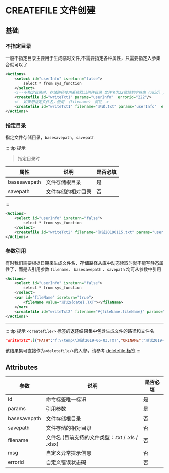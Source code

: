 # CREATEFILE 文件创建

## 基础

### 不指定目录

一般不指定目录主要用于生成临时文件,不需要指定各种属性，只需要指定入参集合就可以了

```xml
<Actions>
    <select id="userInfo" isreturn="false">
        select * from sys_function
    </select>
    <!--不指定目录时，存储路径使用系统默认附件目录 文件名为32位随机字符串（uuid）,临时文件默认为 .txt类型-->
    <createfile id="writeTxt1" params="userInfo"  errorid="222"/>
    <!--如果想指定文件名，使用 （filename） 属性-->
    <createfile id="writeTxt1" filename="测试.txt" params="userInfo"  errorid="222"/>
</Actions>
```

### 指定目录

指定文件存储目录，`basesavepath`，`savepath`

::: tip 提示

> 指定目录时

| 属性         | 说明               | 是否必填 |
| ------------ | ------------------ | -------- |
| basesavepath | 文件存储根目录     | 是       |
| savepath     | 文件存储的相对目录 | 否       |

:::

```xml
<Actions>
    <select id="userInfo" isreturn="false">
        select * from sys_function
    </select>
    <createfile id="writeTxt2" filename="测试20190115.txt" params="userInfo"  basesavepath="f:" savepath="temp" errorid="111"  isreturn="true"/>
</Actions>
```

### 参数引用

有时我们需要根据日期来生成文件名、存储路径从库中动态读取时就不能写静态属性了，而是去引用参数
`filename`、 `basesavepath` 、`savepath` 均可从参数中引用

```xml
<Actions>
    <select id="userInfo" isreturn="false">
        select * from sys_function
    </select>
    <var id="fileName" isreturn="true">
        <fileName value="测试${date}.TXT"></fileName>
    </var>
    <createfile id="writeTxt2" filename="#{fileName.fileName}" params="userInfo"  basesavepath="f:" savepath="temp" errorid="111"  isreturn="true"/>
</Actions>
```

<hr/>

::: tip 提示
`<createfile/>` 标签的返还结果集中包含生成文件的路径和文件名

```json
"writeTxt2":[{"PATH":"f:\\temp\\测试2019-06-03.TXT","ORINAME":"测试2019-06-03.TXT"}]
```

该结果集可直接作为`<deletefile/>`的入参，请参考 [deletefile 标签](./deletefile.md)
:::

## Attributes

| 参数         | 说明                                             | 是否必填 |
| ------------ | ------------------------------------------------ | -------- |
| id           | 命令标签唯一标识                                 | 是       |
| params       | 引用参数                                         | 是       |
| basesavepath | 文件存储根目录                                   | 否       |
| savepath     | 文件存储的相对目录                               | 否       |
| filename     | 文件名 (目前支持的文件类型：.txt / .xls / .xlsx) | 否       |
| msg          | 自定义异常提示信息                               | 否       |
| errorid      | 自定义错误状态码                                 | 否       |
